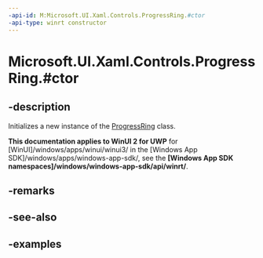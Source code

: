 ```yaml
---
-api-id: M:Microsoft.UI.Xaml.Controls.ProgressRing.#ctor
-api-type: winrt constructor
---
```


# Microsoft.UI.Xaml.Controls.ProgressRing.#ctor

<!--
public ProgressRing ();
-->


## -description

Initializes a new instance of the [ProgressRing](progressring.md) class. 

**This documentation applies to WinUI 2 for UWP** for [WinUI]/windows/apps/winui/winui3/ in the [Windows App SDK]/windows/apps/windows-app-sdk/, see the **[Windows App SDK namespaces]/windows/windows-app-sdk/api/winrt/**.

## -remarks

## -see-also

## -examples


